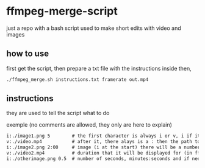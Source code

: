 # ffmpeg-merge-script

just a repo with a bash script used to make short edits with video and images

## how to use

first get the script, then prepare a txt file with the instructions inside then,

```bash
./ffmpeg_merge.sh instructions.txt framerate out.mp4
```

## instructions

they are used to tell the script what to do

exemple (no comments are allowed, they only are here to explain)

```txt
i:./image1.png 5        # the first character is always i or v, i if its an image, v if its a video
v:./video.mp4           # after it, there alays is a : then the path to the file. If the file is an
i:./image2.png 2:00     # image (i at the start) there will be a number at the end specifying the
v:./video2.mp4          # duration that it will be displayed for (in ffmpeg time notation: plain
i:./otherimage.png 0.5  # number of seconds, minutes:seconds and if needed decimaals)
```
